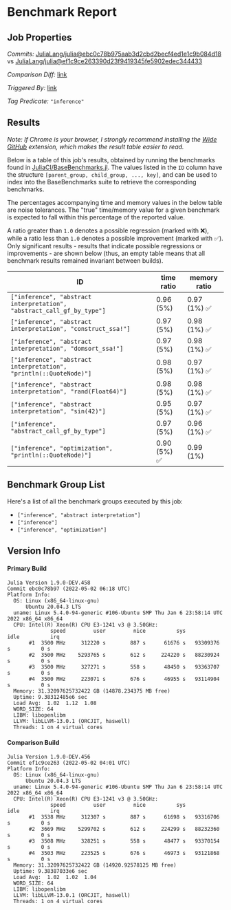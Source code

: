 # Benchmark Report

## Job Properties

*Commits:* [JuliaLang/julia@ebc0c78b975aab3d2cbd2becf4ed1e1c9b084d18](https://github.com/JuliaLang/julia/commit/ebc0c78b975aab3d2cbd2becf4ed1e1c9b084d18) vs [JuliaLang/julia@ef1c9ce263390d23f9419345fe5902edec344433](https://github.com/JuliaLang/julia/commit/ef1c9ce263390d23f9419345fe5902edec344433)

*Comparison Diff:* [link](https://github.com/JuliaLang/julia/compare/ef1c9ce263390d23f9419345fe5902edec344433..ebc0c78b975aab3d2cbd2becf4ed1e1c9b084d18)

*Triggered By:* [link](https://github.com/JuliaLang/julia/pull/45095#issuecomment-1114546502)

*Tag Predicate:* `"inference"`

## Results

*Note: If Chrome is your browser, I strongly recommend installing the [Wide GitHub](https://chrome.google.com/webstore/detail/wide-github/kaalofacklcidaampbokdplbklpeldpj?hl=en)
extension, which makes the result table easier to read.*

Below is a table of this job's results, obtained by running the benchmarks found in
[JuliaCI/BaseBenchmarks.jl](https://github.com/JuliaCI/BaseBenchmarks.jl). The values
listed in the `ID` column have the structure `[parent_group, child_group, ..., key]`,
and can be used to index into the BaseBenchmarks suite to retrieve the corresponding
benchmarks.

The percentages accompanying time and memory values in the below table are noise tolerances. The "true"
time/memory value for a given benchmark is expected to fall within this percentage of the reported value.

A ratio greater than `1.0` denotes a possible regression (marked with :x:), while a ratio less
than `1.0` denotes a possible improvement (marked with :white_check_mark:). Only significant results - results
that indicate possible regressions or improvements - are shown below (thus, an empty table means that all
benchmark results remained invariant between builds).

| ID | time ratio | memory ratio |
|----|------------|--------------|
| `["inference", "abstract interpretation", "abstract_call_gf_by_type"]` | 0.96 (5%)  | 0.97 (1%) :white_check_mark: |
| `["inference", "abstract interpretation", "construct_ssa!"]` | 0.97 (5%)  | 0.98 (1%) :white_check_mark: |
| `["inference", "abstract interpretation", "domsort_ssa!"]` | 0.97 (5%)  | 0.98 (1%) :white_check_mark: |
| `["inference", "abstract interpretation", "println(::QuoteNode)"]` | 0.98 (5%)  | 0.97 (1%) :white_check_mark: |
| `["inference", "abstract interpretation", "rand(Float64)"]` | 0.98 (5%)  | 0.98 (1%) :white_check_mark: |
| `["inference", "abstract interpretation", "sin(42)"]` | 0.95 (5%)  | 0.97 (1%) :white_check_mark: |
| `["inference", "abstract_call_gf_by_type"]` | 0.97 (5%)  | 0.96 (1%) :white_check_mark: |
| `["inference", "optimization", "println(::QuoteNode)"]` | 0.90 (5%) :white_check_mark: | 0.99 (1%)  |

## Benchmark Group List

Here's a list of all the benchmark groups executed by this job:

- `["inference", "abstract interpretation"]`
- `["inference"]`
- `["inference", "optimization"]`

## Version Info

#### Primary Build

```
Julia Version 1.9.0-DEV.458
Commit ebc0c78b97 (2022-05-02 06:18 UTC)
Platform Info:
  OS: Linux (x86_64-linux-gnu)
      Ubuntu 20.04.3 LTS
  uname: Linux 5.4.0-94-generic #106-Ubuntu SMP Thu Jan 6 23:58:14 UTC 2022 x86_64 x86_64
  CPU: Intel(R) Xeon(R) CPU E3-1241 v3 @ 3.50GHz: 
              speed         user         nice          sys         idle          irq
       #1  3500 MHz     312220 s        887 s      61676 s   93309376 s          0 s
       #2  3500 MHz    5293765 s        612 s     224220 s   88230924 s          0 s
       #3  3500 MHz     327271 s        558 s      48450 s   93363707 s          0 s
       #4  3500 MHz     223071 s        676 s      46955 s   93114904 s          0 s
  Memory: 31.32097625732422 GB (14878.234375 MB free)
  Uptime: 9.38312485e6 sec
  Load Avg:  1.02  1.12  1.08
  WORD_SIZE: 64
  LIBM: libopenlibm
  LLVM: libLLVM-13.0.1 (ORCJIT, haswell)
  Threads: 1 on 4 virtual cores

```

#### Comparison Build

```
Julia Version 1.9.0-DEV.456
Commit ef1c9ce263 (2022-05-02 04:01 UTC)
Platform Info:
  OS: Linux (x86_64-linux-gnu)
      Ubuntu 20.04.3 LTS
  uname: Linux 5.4.0-94-generic #106-Ubuntu SMP Thu Jan 6 23:58:14 UTC 2022 x86_64 x86_64
  CPU: Intel(R) Xeon(R) CPU E3-1241 v3 @ 3.50GHz: 
              speed         user         nice          sys         idle          irq
       #1  3538 MHz     312307 s        887 s      61698 s   93316706 s          0 s
       #2  3669 MHz    5299702 s        612 s     224299 s   88232360 s          0 s
       #3  3508 MHz     328251 s        558 s      48477 s   93370154 s          0 s
       #4  3503 MHz     223525 s        676 s      46973 s   93121868 s          0 s
  Memory: 31.32097625732422 GB (14920.92578125 MB free)
  Uptime: 9.38387033e6 sec
  Load Avg:  1.02  1.02  1.04
  WORD_SIZE: 64
  LIBM: libopenlibm
  LLVM: libLLVM-13.0.1 (ORCJIT, haswell)
  Threads: 1 on 4 virtual cores

```

